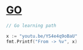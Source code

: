 # [GO](https://en.wikipedia.org/wiki/Go_programming_language) <br>

```go
// Go learning path

x := "youtu.be/YS4e4q9oBaU"
fmt.Printf("From -> %v", x)

```
